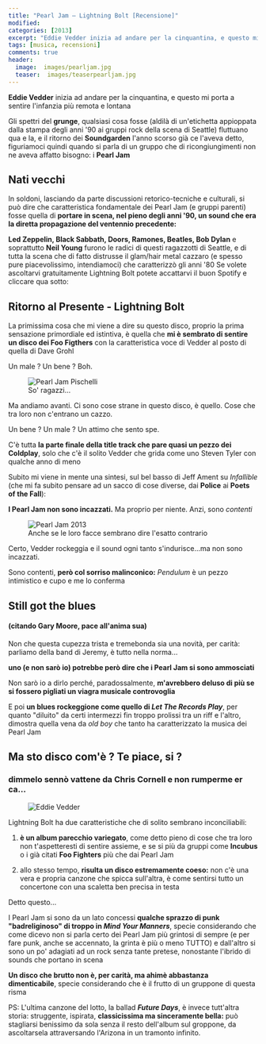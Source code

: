```yaml
---
title: "Pearl Jam – Lightning Bolt [Recensione]"
modified:
categories: [2013]
excerpt: "Eddie Vedder inizia ad andare per la cinquantina, e questo mi porta a sentire l'infanzia più remota e lontana..."
tags: [musica, recensioni]
comments: true
header:  
  image:  images/pearljam.jpg
  teaser:  images/teaserpearljam.jpg
---
```


**Eddie Vedder** inizia ad andare per la cinquantina, e questo mi porta a sentire l'infanzia più remota e lontana

Gli spettri del **grunge**, qualsiasi cosa fosse (aldilà di un'etichetta appioppata dalla stampa degli anni '90 ai gruppi rock della scena di Seattle) fluttuano qua e la, e il ritorno dei **Soundgarden** l'anno scorso già ce l'aveva detto, figuriamoci quindi quando si parla di un gruppo che di ricongiungimenti non ne aveva affatto bisogno: i **Pearl Jam**

## Nati vecchi

In soldoni, lasciando da parte discussioni retorico-tecniche e culturali, si può dire che caratteristica fondamentale dei Pearl Jam (e gruppi parenti) fosse quella di **portare in scena, nel pieno degli anni '90, un sound che era la diretta propagazione del ventennio precedente:**

**Led Zeppelin, Black Sabbath, Doors, Ramones, Beatles, Bob Dylan** e soprattutto **Neil Young** furono le radici di questi ragazzotti di Seattle, e di tutta la scena che di fatto distrusse il glam/hair metal cazzaro (e spesso pure piacevolissimo, intendiamoci) che caratterizzò gli anni '80	Se volete ascoltarvi gratuitamente Lightning Bolt potete accattarvi il buon Spotify e cliccare qua sotto:


## Ritorno al Presente - Lightning Bolt

La primissima cosa che mi viene a dire su questo disco, proprio la prima sensazione primordiale ed istintiva, è quella che **mi è sembrato di sentire un disco dei Foo Figthers** con la caratteristica voce di Vedder al posto di quella di Dave Grohl

Un male ? Un bene ? Boh.

<figure>
<img src="https://1.bp.blogspot.com/-by8NY96dgHk/Ul2JW36cxAI/AAAAAAAAEwk/jFbQRvkMxYM/s1600/young-pearl-jam-photo.jpg" alt="Pearl Jam Pischelli">
<figcaption>So' ragazzi...</figcaption>
</figure>

Ma andiamo avanti. Ci sono cose strane in questo disco, è quello. Cose che tra loro non c'entrano un cazzo.

Un bene ? Un male ? Un attimo che sento spe.

C'è tutta **la parte finale della title track che pare quasi un pezzo dei Coldplay**, solo che c'è il solito Vedder che grida come uno Steven Tyler con qualche anno di meno

Subito mi viene in mente una sintesi, sul bel basso di Jeff Ament su _Infallible_ (che mi fa subito pensare ad un sacco di cose diverse, dai **Police** ai **Poets of the Fall**):

**I Pearl Jam non sono incazzati.** Ma proprio per niente. Anzi, sono _contenti_

<figure>
<img src="https://3.bp.blogspot.com/-LVu8tTsZ8hE/Ul2JsLwtbvI/AAAAAAAAEws/qS8VPG82S6o/s1600/Pearl-Jam-nuovo-album-2013-Lightning-Bolt.jpg" alt="Pearl Jam 2013">
<figcaption>Anche se le loro facce sembrano dire l'esatto contrario</figcaption>
</figure>

Certo, Vedder rockeggia e il sound ogni tanto s'indurisce...ma non sono incazzati.

Sono contenti, **però col sorriso malinconico:** _Pendulum_ è un pezzo intimistico e cupo e me lo conferma

## Still got the blues 
#### (citando Gary Moore, pace all'anima sua)

Non che questa cupezza trista e tremebonda sia una novità, per carità: parliamo della band di Jeremy, è tutto nella norma...

**uno (e non sarò io) potrebbe però dire che i Pearl Jam si sono ammosciati**

Non sarò io a dirlo perché, paradossalmente, **m'avrebbero deluso di più se si fossero pigliati un viagra musicale controvoglia**

E poi **un blues rockeggione come quello di _Let The Records Play_**, per quanto "diluito" da certi intermezzi fin troppo prolissi tra un riff e l'altro, dimostra quella vena da _old boy_ che tanto ha caratterizzato la musica dei Pearl Jam

## Ma sto disco com'è ? Te piace, si ?

### dimmelo sennò vattene da Chris Cornell e non rumperme er ca...

<figure>
<img src="https://1.bp.blogspot.com/-YJD3phEUMkQ/Ul2KW7b8S6I/AAAAAAAAEw4/UWnMCk2poEY/s1600/eddie.jpg" alt="Eddie Vedder">
</figure>

Lightning Bolt ha due caratteristiche che di solito sembrano inconciliabili:

1. **è un album parecchio variegato**, come detto pieno di cose che tra loro non t'aspetteresti di sentire assieme, e se si più da gruppi come **Incubus** o i già citati **Foo Fighters** più che dai Pearl Jam

2. allo stesso tempo, **risulta un disco estremamente coeso:** non c'è una vera e propria canzone che spicca sull'altra, è come sentirsi tutto un concertone con una scaletta ben precisa in testa

Detto questo...

I Pearl Jam si sono da un lato concessi **qualche sprazzo di punk "badreliginoso" di troppo in _Mind Your Manners_**, specie considerando che come dicevo non si parla certo dei Pearl Jam più grintosi di sempre (e per fare punk, anche se accennato, la grinta è più o meno TUTTO) e dall'altro si sono un po' adagiati ad un rock senza tante pretese, nonostante l'ibrido di sounds che portano in scena

**Un disco che brutto non è, per carità, ma ahimè abbastanza dimenticabile**, specie considerando che è il frutto di un gruppone di questa risma

PS: L'ultima canzone del lotto, la ballad _**Future Days**_, è invece tutt'altra storia: struggente, ispirata, **classicissima ma sinceramente bella:** può stagliarsi benissimo da sola senza il resto dell'album sul groppone, da ascoltarsela attraversando l'Arizona in un tramonto infinito.  